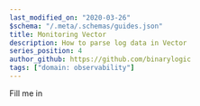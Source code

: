 ```yaml
---
last_modified_on: "2020-03-26"
$schema: "/.meta/.schemas/guides.json"
title: Monitoring Vector
description: How to parse log data in Vector
series_position: 4
author_github: https://github.com/binarylogic
tags: ["domain: observability"]
---
```


Fill me in



